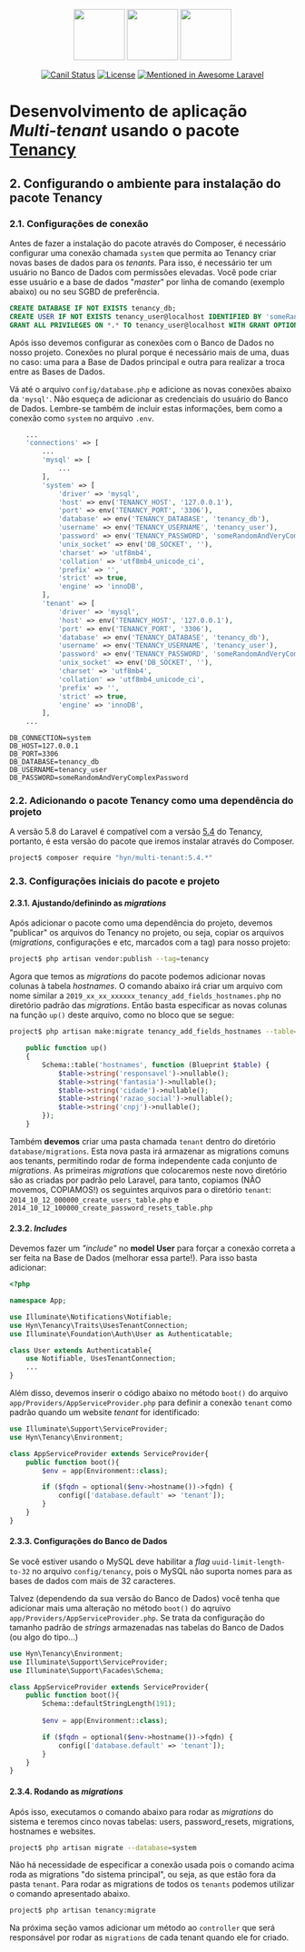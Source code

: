 <p align="center">
<img src="https://upload.wikimedia.org/wikipedia/commons/thumb/9/9a/Laravel.svg/1200px-Laravel.svg.png" width="90">
<img src="https://cdn3.iconfinder.com/data/icons/ui-icons-5/16/plus-small-01-512.png" width="90">
<img src="https://avatars1.githubusercontent.com/u/33319474?s=400&v=4" width="90">
</p>

<p align="center">
<a href="https://travis-ci.org/laravel/framework"><img src="https://travis-ci.org/laravel/framework.svg" alt="Canil Status"></a>
<a href="https://packagist.org/packages/laravel/framework"><img src="https://poser.pugx.org/laravel/framework/license.svg" alt="License"></a>
<a href="https://packagist.org/packages/laravel/framework"><img src="https://awesome.re/mentioned-badge.svg" alt="Mentioned in Awesome Laravel"></a>
</p>

# Desenvolvimento de aplicação _Multi-tenant_ usando o pacote [Tenancy](https://tenancy.dev/)

## 2. Configurando o ambiente para instalação do pacote Tenancy<a name="sec2"></a>
### 2.1. Configurações de conexão
Antes de fazer a instalação do pacote através do Composer, é necessário configurar uma conexão chamada `system` que permita ao Tenancy criar novas bases de dados para os _tenants_. Para isso, é necessário ter um usuário no Banco de Dados com permissões elevadas.
Você pode criar esse usuário e a base de dados "_master_" por linha de comando (exemplo abaixo) ou no seu SGBD de preferência.

```sql
CREATE DATABASE IF NOT EXISTS tenancy_db;
CREATE USER IF NOT EXISTS tenancy_user@localhost IDENTIFIED BY 'someRandomAndVeryComplexPassword';
GRANT ALL PRIVILEGES ON *.* TO tenancy_user@localhost WITH GRANT OPTION;
```
Após isso devemos configurar as conexões com o Banco de Dados no nosso projeto. Conexões no plural porque é necessário mais de uma, duas no caso: uma para a Base de Dados principal e outra para realizar a troca entre as Bases de Dados.

Vá até o arquivo `config/database.php` e adicione as novas conexões abaixo da `'mysql'`. Não esqueça de adicionar as credenciais do usuário do Banco de Dados. Lembre-se também de incluir estas informações, bem como a conexão como `system` no arquivo `.env`.

```php
    ...
    'connections' => [
        ...
        'mysql' => [
            ...
        ],
        'system' => [
            'driver' => 'mysql',
            'host' => env('TENANCY_HOST', '127.0.0.1'),
            'port' => env('TENANCY_PORT', '3306'),
            'database' => env('TENANCY_DATABASE', 'tenancy_db'),
            'username' => env('TENANCY_USERNAME', 'tenancy_user'),
            'password' => env('TENANCY_PASSWORD', 'someRandomAndVeryComplexPassword'),
            'unix_socket' => env('DB_SOCKET', ''),
            'charset' => 'utf8mb4',
            'collation' => 'utf8mb4_unicode_ci',
            'prefix' => '',
            'strict' => true,
            'engine' => 'innoDB',
        ],
        'tenant' => [
            'driver' => 'mysql',
            'host' => env('TENANCY_HOST', '127.0.0.1'),
            'port' => env('TENANCY_PORT', '3306'),
            'database' => env('TENANCY_DATABASE', 'tenancy_db'),
            'username' => env('TENANCY_USERNAME', 'tenancy_user'),
            'password' => env('TENANCY_PASSWORD', 'someRandomAndVeryComplexPassword'),
            'unix_socket' => env('DB_SOCKET', ''),
            'charset' => 'utf8mb4',
            'collation' => 'utf8mb4_unicode_ci',
            'prefix' => '',
            'strict' => true,
            'engine' => 'innoDB',
        ],
    ...
```

```
DB_CONNECTION=system
DB_HOST=127.0.0.1
DB_PORT=3306
DB_DATABASE=tenancy_db
DB_USERNAME=tenancy_user
DB_PASSWORD=someRandomAndVeryComplexPassword
```

### 2.2. Adicionando o pacote Tenancy como uma dependência do projeto
A versão 5.8 do Laravel é compatível com a versão [5.4](https://tenancy.dev/docs/hyn/5.4) do Tenancy, portanto, é esta versão do pacote que iremos instalar através do Composer.
```sh
project$ composer require "hyn/multi-tenant:5.4.*"
```
### 2.3. Configurações iniciais do pacote e projeto
#### 2.3.1. Ajustando/definindo as _migrations_
Após adicionar o pacote como uma dependência do projeto, devemos "publicar" os arquivos do Tenancy no projeto, ou seja, copiar os arquivos (_migrations_, configurações e etc, marcados com a tag) para nosso projeto:
```sh
project$ php artisan vendor:publish --tag=tenancy
```
Agora que temos as _migrations_ do pacote podemos adicionar novas colunas à tabela _hostnames_. O comando abaixo irá criar um arquivo com nome similar a `2019_xx_xx_xxxxxx_tenancy_add_fields_hostnames.php` no diretório padrão das _migrations_. Então basta especificar as novas colunas na função `up()` deste arquivo, como no bloco que se segue:
```sh
project$ php artisan make:migrate tenancy_add_fields_hostnames --table==hostnames
```

```php
    public function up()
    {
        Schema::table('hostnames', function (Blueprint $table) {
            $table->string('responsavel')->nullable();
            $table->string('fantasia')->nullable();
            $table->string('cidade')->nullable();
            $table->string('razao_social')->nullable();
            $table->string('cnpj')->nullable();
        });
    }
```
Também **devemos** criar uma pasta chamada `tenant` dentro do diretório `database/migrations`. Esta nova pasta irá armazenar as migrations comuns aos tenants, permitindo rodar de forma independente cada conjunto de _migrations_. As primeiras _migrations_ que colocaremos neste novo diretório são as criadas por padrão pelo Laravel, para tanto, copiamos (NÃO movemos, COPIAMOS!) os seguintes arquivos para o diretório `tenant`:
`2014_10_12_000000_create_users_table.php` e `2014_10_12_100000_create_password_resets_table.php`

#### 2.3.2. _Includes_
Devemos fazer um _"include"_ no **model User** para forçar a conexão correta a ser feita na Base de Dados (melhorar essa parte!). Para isso basta adicionar:
```php
<?php

namespace App;

use Illuminate\Notifications\Notifiable;
use Hyn\Tenancy\Traits\UsesTenantConnection;
use Illuminate\Foundation\Auth\User as Authenticatable;

class User extends Authenticatable{
    use Notifiable, UsesTenantConnection;
    ...
}

```
Além disso, devemos inserir o código abaixo no método `boot()` do arquivo `app/Providers/AppServiceProvider.php` para definir a conexão `tenant` como padrão quando um website _tenant_ for identificado:
```php
use Illuminate\Support\ServiceProvider;
use Hyn\Tenancy\Environment;

class AppServiceProvider extends ServiceProvider{
    public function boot(){        
        $env = app(Environment::class);

        if ($fqdn = optional($env->hostname())->fqdn) {
            config(['database.default' => 'tenant']);
        }
    }
}
```

#### 2.3.3. Configurações do Banco de Dados
Se você estiver usando o MySQL deve habilitar a _flag_ `uuid-limit-length-to-32` no arquivo `config/tenancy`, pois o MySQL não suporta nomes para as bases de dados com mais de 32 caracteres.

Talvez (dependendo da sua versão do Banco de Dados) você tenha que adicionar mais uma alteração no método `boot()` do aqruivo `app/Providers/AppServiceProvider.php`. Se trata da configuração do tamanho padrão de _strings_ armazenadas nas tabelas do Banco de Dados (ou algo do tipo...)
```php
use Hyn\Tenancy\Environment;
use Illuminate\Support\ServiceProvider;
use Illuminate\Support\Facades\Schema;

class AppServiceProvider extends ServiceProvider{
    public function boot(){
        Schema::defaultStringLength(191);
        
        $env = app(Environment::class);

        if ($fqdn = optional($env->hostname())->fqdn) {
            config(['database.default' => 'tenant']);
        }
    }
}
```
#### 2.3.4. Rodando as _migrations_
Após isso, executamos o comando abaixo para rodar as _migrations_ do sistema e teremos cinco novas tabelas: users, password_resets, migrations, hostnames e websites.
```sh
project$ php artisan migrate --database=system
```
Não há necessidade de especificar a conexão usada pois o comando acima roda as migrations "do sistema principal", ou seja, as que estão fora da pasta `tenant`. Para rodar as migrations de todos os `tenants` podemos utilizar o comando apresentado abaixo. 
```sh
project$ php artisan tenancy:migrate
```
Na próxima seção vamos adicionar um método ao `controller` que será responsável por rodar as `migrations` de cada tenant quando ele for criado.
